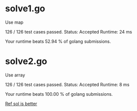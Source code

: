 # solve1.go

Use map

126 / 126 test cases passed.
Status: Accepted
Runtime: 24 ms

Your runtime beats 52.94 % of golang submissions.

# solve2.go

Use array

126 / 126 test cases passed.
Status: Accepted
Runtime: 8 ms

Your runtime beats 100.00 % of golang submissions.


[Ref sol is better](https://github.com/aQuaYi/LeetCode-in-Go/blob/master/Algorithms/0383.ransom-note/ransom-note.go)
